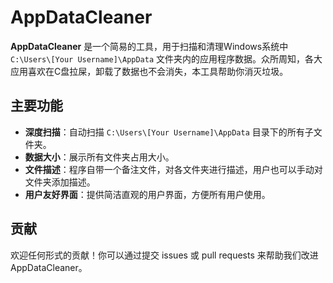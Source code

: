 # AppDataCleaner

**AppDataCleaner** 是一个简易的工具，用于扫描和清理Windows系统中 `C:\Users\[Your Username]\AppData` 文件夹内的应用程序数据。众所周知，各大应用喜欢在C盘拉屎，卸载了数据也不会消失，本工具帮助你消灭垃圾。

## 主要功能

- **深度扫描**：自动扫描 `C:\Users\[Your Username]\AppData` 目录下的所有子文件夹。
- **数据大小**：展示所有文件夹占用大小。
- **文件描述**：程序自带一个备注文件，对各文件夹进行描述，用户也可以手动对文件夹添加描述。
- **用户友好界面**：提供简洁直观的用户界面，方便所有用户使用。

## 贡献
欢迎任何形式的贡献！你可以通过提交 issues 或 pull requests 来帮助我们改进 AppDataCleaner。
